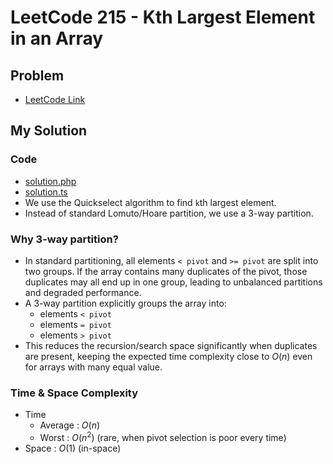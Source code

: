 # LeetCode 215 - Kth Largest Element in an Array

## Problem  
- [LeetCode Link](https://leetcode.com/problems/kth-largest-element-in-an-array/)

## My Solution

### Code
- [solution.php](./solution.php)
- [solution.ts](./solution.ts)
- We use the Quickselect algorithm to find `k`th largest element.
- Instead of standard Lomuto/Hoare partition, we use a 3-way partition.

### Why 3-way partition?
- In standard partitioning, all elements `< pivot` and `>= pivot` are split into two groups.
  If the array contains many duplicates of the pivot,
  those duplicates may all end up in one group, leading to unbalanced partitions and degraded performance.
- A 3-way partition explicitly groups the array into:
  - elements `< pivot`
  - elements `= pivot`
  - elements `> pivot`
- This reduces the recursion/search space significantly when duplicates are present, 
  keeping the expected time complexity close to $O(n)$ even for arrays with many equal value.

### Time & Space Complexity
- Time
  - Average : $O(n)$
  - Worst   : $O(n^2)$ (rare, when pivot selection is poor every time)
- Space : $O(1)$ (in-space)

